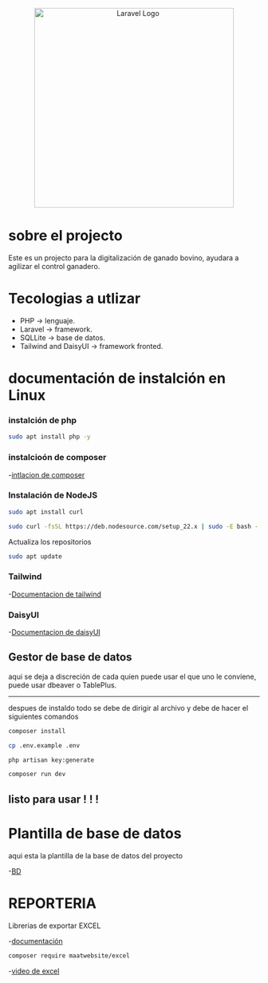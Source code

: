 <p align="center"><a href="https://laravel.com" target="_blank"><img src="https://raw.githubusercontent.com/laravel/art/master/logo-lockup/5%20SVG/2%20CMYK/1%20Full%20Color/laravel-logolockup-cmyk-red.svg" width="400" alt="Laravel Logo"></a></p>

# sobre el projecto
Este es un projecto para la digitalización de ganado bovino, ayudara a agilizar el control ganadero. 

# Tecologias a utlizar
- PHP -> lenguaje.
- Laravel -> framework.
- SQLLite -> base de datos.
- Tailwind and DaisyUI -> framework fronted.

# documentación de instalción en Linux
### instalción de php

```bash
sudo apt install php -y
```
### instalcioón de composer
-[intlacion de composer](https://www.digitalocean.com/community/tutorials/how-to-install-and-use-composer-on-ubuntu-20-04-es)

### Instalación de NodeJS
```bash
sudo apt install curl
```

```bash
sudo curl -fsSL https://deb.nodesource.com/setup_22.x | sudo -E bash -
```

Actualiza los repositorios

```bash
sudo apt update
```
### Tailwind
-[Documentacion de tailwind](https://tailwindcss.com/docs/installation/using-vite)

### DaisyUI
-[Documentacion de daisyUI](https://daisyui.com/docs/install/)

## Gestor de base de datos

aqui se deja a discreción de cada quien puede usar el que uno le conviene, puede usar dbeaver o TablePlus.

---
despues de instaldo todo se debe de dirigir al archivo y debe de hacer el siguientes comandos

```bash
composer install
```

```bash
cp .env.example .env
```

```bash
php artisan key:generate
```

```bash
composer run dev
```

## listo para usar ! ! !

# Plantilla de base de datos
aqui esta la plantilla de la base de datos del proyecto 

-[BD](https://lucid.app/lucidchart/0236cc94-9842-42d5-9c8e-404b5ce2722e/edit?viewport_loc=287%2C140%2C1109%2C560%2C0_0&invitationId=inv_4ceba973-af22-4596-b00a-5e768a8600c1)

# REPORTERIA
Librerias de exportar EXCEL

-[documentación](https://docs.laravel-excel.com/3.1/getting-started/)

```bash
composer require maatwebsite/excel
```

-[video de excel](https://www.youtube.com/watch?v=LchSPSKx2Gw)


